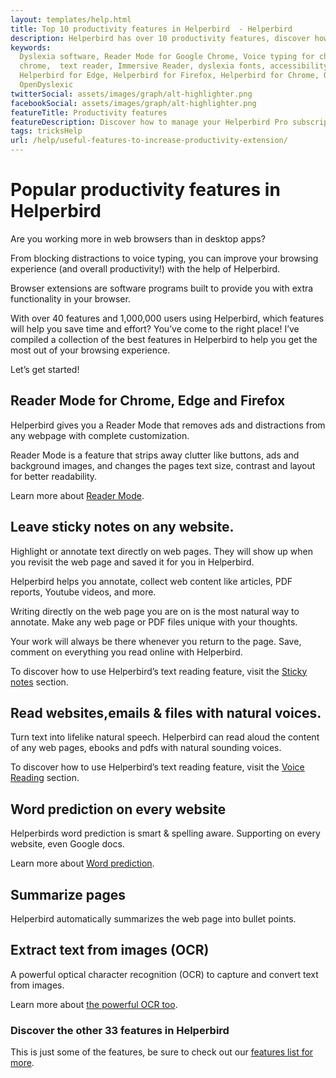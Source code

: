 ```yaml
---
layout: templates/help.html
title: Top 10 productivity features in Helperbird  - Helperbird
description: Helperbird has over 10 productivity features, discover how to use some of the popular ones.
keywords:
  Dyslexia software, Reader Mode for Google Chrome, Voice typing for chrome, Text to speech for
  chrome,  text reader, Immersive Reader, dyslexia fonts, accessibility software, dyslexia software,
  Helperbird for Edge, Helperbird for Firefox, Helperbird for Chrome, Opendyslexic for Chrome,
  OpenDyslexic
twitterSocial: assets/images/graph/alt-highlighter.png
facebookSocial: assets/images/graph/alt-highlighter.png
featureTitle: Productivity features
featureDescription: Discover how to manage your Helperbird Pro subscription.
tags: tricksHelp
url: /help/useful-features-to-increase-productivity-extension/
---
```


# Popular productivity features in Helperbird


Are you working more in web browsers than in desktop apps?

From blocking distractions to voice typing, you can improve your browsing experience (and overall productivity!) with the help of Helperbird.

Browser extensions are software programs built to provide you with extra functionality in your browser.

With over 40 features and 1,000,000 users using Helperbird, which features will help you save time and effort? You’ve come to the right place! I’ve compiled a collection of the best features in Helperbird to help you get the most out of your browsing experience.

Let’s get started!


## Reader Mode for Chrome, Edge and Firefox

Helperbird gives you a Reader Mode that removes ads and distractions from any webpage with complete customization.

Reader Mode is a feature that strips away clutter like buttons, ads and background images, and changes the pages text size, contrast and layout for better readability.

Learn more about [Reader Mode](/features/reader-mode-for-chrome-and-firefox/).


## Leave sticky notes on any website.

Highlight or annotate text directly on web pages. They will show up when you revisit the web page and saved it for you in Helperbird.

Helperbird helps you annotate, collect web content like articles, PDF reports, Youtube videos, and more.

Writing directly on the web page you are on is the most natural way to annotate. Make any web page or PDF files unique with your thoughts.

Your work will always be there whenever you return to the page. Save, comment on everything you read online with Helperbird.


To discover how to use Helperbird’s text reading feature, visit the [Sticky notes](/help/how-to-annotate-any-website-with-sticky-notes/) section.


## Read websites,emails & files with natural voices.

Turn text into lifelike natural speech. Helperbird can read aloud the content of any web pages, ebooks and pdfs with natural sounding voices.

To discover how to use Helperbird’s text reading feature, visit the [Voice Reading](/help/how-to-use-text-to-speech-on-any-website/) section.


## Word prediction on every website 

Helperbirds word prediction is smart & spelling aware. Supporting on every website, even Google docs.

Learn more about [Word prediction](/help/how-to-use-word-prediction-on-any-website-or-google-docs/).


## Summarize pages

Helperbird automatically summarizes the web page into bullet points.


## Extract text from images (OCR)

A powerful optical character recognition (OCR) to capture and convert text from images.

Learn more about [the powerful OCR too](/help/how-to-extract-text-from-any-image-pdf-or-website/).


### Discover the other 33 features in Helperbird

This is just some of the features, be sure to check out our [features list for more](/features/).